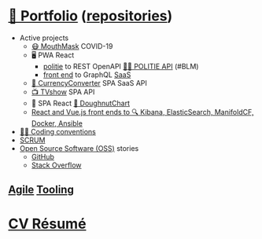 # [📁 Portfolio](http://github.com/noud/portfolio#portfolio-repositories-index) ([repositories](http://github.com/noud?tab=repositories))

- Active projects
    - [😷 MouthMask](http://github.com/noud/mouth-mask) COVID-19
    - 🖥️ PWA React
        - [politie](http://github.com/noud/react-redux-openapi-politie) to REST OpenAPI [👮‍♀️ POLITIE API](http://github.com/noud/politie-open-data-api) (#BLM)
        - [front end](http://github.com/noud/frontend) to GraphQL [SaaS](http://github.com/noud/saas)
    - [💱 CurrencyConverter](http://github.com/noud/CurrencyConverter-SaaS) SPA SaaS API
    - [📺 TVshow](http://github.com/noud/cra-tv-show) SPA API
    - 📱 SPA React [🍩 DoughnutChart](http://github.com/noud/cra-chartjs)
    - [React and Vue.js front ends to 🔍 Kibana, ElasticSearch, ManifoldCF, Docker, Ansible](http://github.com/noud/elasticsearch-docker-ansible)
- [👨‍💻 Coding conventions](http://github.com/noud/github-community-templates/blob/master/README-Coding-conventions.md)
- [SCRUM](http://github.com/noud?tab=projects)
- [Open Source Software (OSS)](http://opensource.org/) stories
    - [GitHub](http://github.com/noud?tab=overview&from=2012-06-01&to=2012-06-30)
    - [Stack Overflow](http://stackoverflow.com/story/noud)

## [Agile](http://wikipedia.org/wiki/Agile_tooling) [Tooling](http://github.com/noud/portfolio/blob/master/README_Tooling.md)

# [CV Résumé](http://github.com/noud/resume#cv-resume)